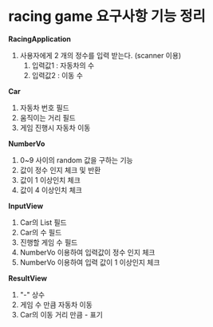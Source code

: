 # racing game 요구사항 기능 정리

**RacingApplication**
1. 사용자에게 2 개의 정수를 입력 받는다. (scanner 이용)
    1. 입력값1 : 자동차의 수
    1. 입력값2 : 이동 수

**Car**
1. 자동차 번호 필드
1. 움직이는 거리 필드
1. 게임 진행시 자동차 이동

**NumberVo**
1. 0~9 사이의 random 값을 구하는 기능
1. 값이 정수 인지 체크 및 반환
1. 값이 1 이상인치 체크
1. 값이 4 이상인치 체크
    
**InputView**
1. Car의 List 필드
1. Car의 수 필드
1. 진행할 게임 수 필드   
1. NumberVo 이용하여 입력값이 정수 인지 체크
1. NumberVo 이용하여 입력 값이 1 이상인지 체크

**ResultView**
1. "-" 상수
1. 게임 수 만큼 자동차 이동
1. Car의 이동 거리 만큼 - 표기

